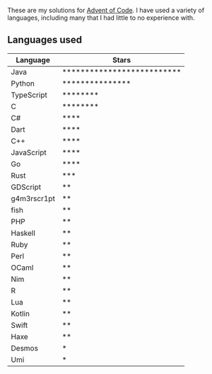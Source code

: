 These are my solutions for [Advent of Code](https://adventofcode.com). I have used a variety of languages, including many that I had little to no experience with.

## Languages used

| Language    | Stars                                                |
| ----------- | ---------------------------------------------------- |
| Java        | \*\*\*\*\*\*\*\*\*\*\*\*\*\*\*\*\*\*\*\*\*\*\*\*\*\* |
| Python      | \*\*\*\*\*\*\*\*\*\*\*\*\*\*\*                       |
| TypeScript  | \*\*\*\*\*\*\*\*                                     |
| C           | \*\*\*\*\*\*\*\*                                     |
| C#          | \*\*\*\*                                             |
| Dart        | \*\*\*\*                                             |
| C++         | \*\*\*\*                                             |
| JavaScript  | \*\*\*\*                                             |
| Go          | \*\*\*\*                                             |
| Rust        | \*\*\*                                               |
| GDScript    | \*\*                                                 |
| g4m3rscr1pt | \*\*                                                 |
| fish        | \*\*                                                 |
| PHP         | \*\*                                                 |
| Haskell     | \*\*                                                 |
| Ruby        | \*\*                                                 |
| Perl        | \*\*                                                 |
| OCaml       | \*\*                                                 |
| Nim         | \*\*                                                 |
| R           | \*\*                                                 |
| Lua         | \*\*                                                 |
| Kotlin      | \*\*                                                 |
| Swift       | \*\*                                                 |
| Haxe        | \*\*                                                 |
| Desmos      | \*                                                   |
| Umi         | \*                                                   |
